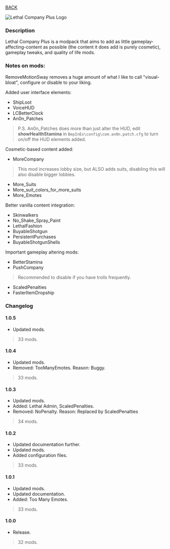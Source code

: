 
[BACK](..)

![Lethal Company Plus Logo](https://biblioklept.github.io/modlists/lethal-company-plus/icon.png)

### Description
Lethal Company Plus is a modpack that aims to add as little gameplay-affecting-content as possible (the content it does add is purely cosmetic), gameplay tweaks, and quality of life mods.

### Notes on mods:
RemoveMotionSway removes a huge amount of what I like to call "visual-bloat", configure or disable to your liking.

Added user interface elements:
- ShipLoot
- VoiceHUD
- LCBetterClock
- An0n_Patches
> P.S. An0n_Patches does more than just alter the HUD, edit **showHealthStamina** in `BepInEx\config\com.an0n.patch.cfg` to turn on/off the HUD elements added.

Cosmetic-based content added:
- MoreCompany
> This mod increases lobby size, but ALSO adds suits, disabling this will also disable bigger lobbies.
- More_Suits
- More_suit_colors_for_more_suits
- More_Emotes

Better vanilla content integration:
- Skinwalkers
- No_Shake_Spray_Paint
- LethalFashion
- BuyableShotgun
- PersistentPurchases
- BuyableShotgunShells

Important gameplay altering mods:
- BetterStamina
- PushCompany
> Recommended to disable if you have trolls frequently.
- ScaledPenalties
- FasterItemDropship

### Changelog

#### 1.0.5
- Updated mods.
> 33 mods.

#### 1.0.4
- Updated mods.
- Removed: TooManyEmotes. Reason: Buggy.
> 33 mods.

#### 1.0.3
- Updated mods.
- Added: Lethal Admin, ScaledPenalties.
- Removed: NoPenalty. Reason: Replaced by ScaledPenalties
> 34 mods.

#### 1.0.2
- Updated documentation further.
- Updated mods.
- Added configuration files.
> 33 mods.

#### 1.0.1
- Updated mods.
- Updated documentation.
- Added: Too Many Emotes.
> 33 mods.

#### 1.0.0
- Release.
> 32 mods.